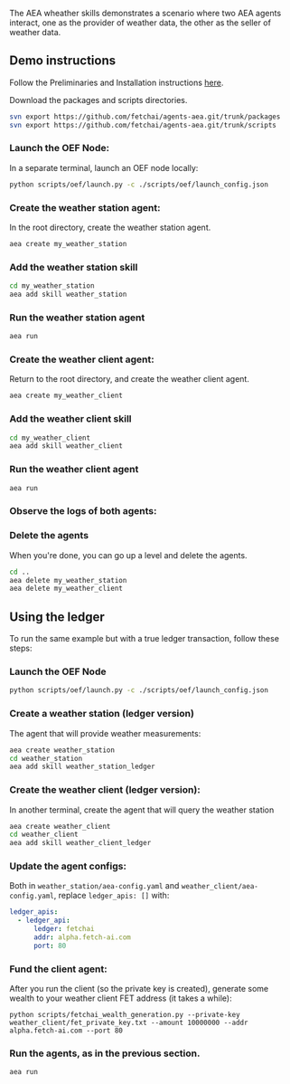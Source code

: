 The AEA wheather skills demonstrates a scenario where two AEA agents interact, one as the provider of weather data, the other as the seller of weather data.


## Demo instructions

Follow the Preliminaries and Installation instructions <a href="../quickstart" target=_blank>here</a>.


Download the packages and scripts directories.
``` bash
svn export https://github.com/fetchai/agents-aea.git/trunk/packages
svn export https://github.com/fetchai/agents-aea.git/trunk/scripts
```


### Launch the OEF Node:
In a separate terminal, launch an OEF node locally:
``` bash
python scripts/oef/launch.py -c ./scripts/oef/launch_config.json
```

### Create the weather station agent:
In the root directory, create the weather station agent.
``` bash
aea create my_weather_station
```


### Add the weather station skill 
``` bash
cd my_weather_station
aea add skill weather_station
```


### Run the weather station agent

``` bash
aea run
```


### Create the weather client agent:
Return to the root directory, and create the weather client agent.
``` bash
aea create my_weather_client
```


### Add the weather client skill 
``` bash
cd my_weather_client
aea add skill weather_client
```


### Run the weather client agent

``` bash
aea run
```


### Observe the logs of both agents:



### Delete the agents

When you're done, you can go up a level and delete the agents.

``` bash
cd ..
aea delete my_weather_station
aea delete my_weather_client
```

## Using the ledger

To run the same example but with a true ledger transaction,
follow these steps:

### Launch the OEF Node

``` bash
python scripts/oef/launch.py -c ./scripts/oef/launch_config.json
```

### Create a weather station (ledger version)

The agent that will provide weather measurements:

``` bash
aea create weather_station 
cd weather_station
aea add skill weather_station_ledger
```

### Create the weather client (ledger version):

In another terminal, create the agent that will query the weather station

``` bash
aea create weather_client 
cd weather_client 
aea add skill weather_client_ledger
```

### Update the agent configs:

Both in `weather_station/aea-config.yaml` and
`weather_client/aea-config.yaml`, replace `ledger_apis: []` with:

``` yaml
ledger_apis:
  - ledger_api:
      ledger: fetchai
      addr: alpha.fetch-ai.com
      port: 80
```

### Fund the client agent:

After you run the client (so the private key is created), generate some wealth to your weather client FET address (it takes a while):
```
python scripts/fetchai_wealth_generation.py --private-key weather_client/fet_private_key.txt --amount 10000000 --addr alpha.fetch-ai.com --port 80
```

### Run the agents, as in the previous section.

``` bash
aea run
```

<br/>

